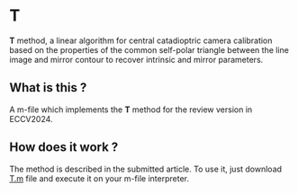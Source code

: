 # T
**T** method, a linear algorithm for central catadioptric camera calibration based on the properties of the common self-polar triangle between the line image and mirror contour to recover intrinsic and mirror parameters. 

## What is this ?

A m-file which implements the **T** method for the review version in ECCV2024.

## How does it work ?

The method is described in the submitted article. 
To use it, just download [T.m](./T.m) file and execute it on your m-file interpreter.

